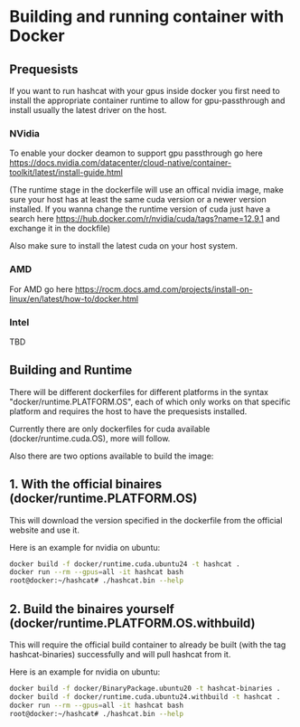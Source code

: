 # Building and running container with Docker


## Prequesists ##

If you want to run hashcat with your gpus inside docker you first need to install the appropriate container runtime to allow for gpu-passthrough and install usually the latest driver on the host.

### NVidia ### 

To enable your docker deamon to support gpu passthrough go here https://docs.nvidia.com/datacenter/cloud-native/container-toolkit/latest/install-guide.html

(The runtime stage in the dockerfile will use an offical nvidia image, make sure your host has at least the same cuda version or a newer version installed. If you wanna change the runtime version of cuda just have a search here https://hub.docker.com/r/nvidia/cuda/tags?name=12.9.1 and exchange it in the dockfile)

Also make sure to install the latest cuda on your host system.

### AMD ###

For AMD go here https://rocm.docs.amd.com/projects/install-on-linux/en/latest/how-to/docker.html


### Intel ### 

TBD


## Building and Runtime ##

There will be different dockerfiles for different platforms in the syntax "docker/runtime.PLATFORM.OS", each of which only works on that specific platform and requires the host to have the prequesists installed.

Currently there are only dockerfiles for cuda available (docker/runtime.cuda.OS), more will follow.

Also there are two options available to build the image:

## 1. With the official binaires (docker/runtime.PLATFORM.OS)

This will download the version specified in the dockerfile from the official website and use it.

Here is an example for nvidia on ubuntu:

```bash
docker build -f docker/runtime.cuda.ubuntu24 -t hashcat .
docker run --rm --gpus=all -it hashcat bash
root@docker:~/hashcat# ./hashcat.bin --help
```

   
## 2. Build the binaires yourself (docker/runtime.PLATFORM.OS.withbuild)

This will require the official build container to already be built (with the tag hashcat-binaries) successfully and will pull hashcat from it.

Here is an example for nvidia on ubuntu:

```bash
docker build -f docker/BinaryPackage.ubuntu20 -t hashcat-binaries .
docker build -f docker/runtime.cuda.ubuntu24.withbuild -t hashcat .
docker run --rm --gpus=all -it hashcat bash
root@docker:~/hashcat# ./hashcat.bin --help
```

